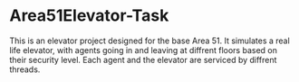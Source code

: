 # Area51Elevator-Task
This is an elevator project designed for the base Area 51. It simulates a real life elevator, with agents going in and leaving at diffrent floors based on their security level. Each agent and the elevator are serviced by diffrent threads.
